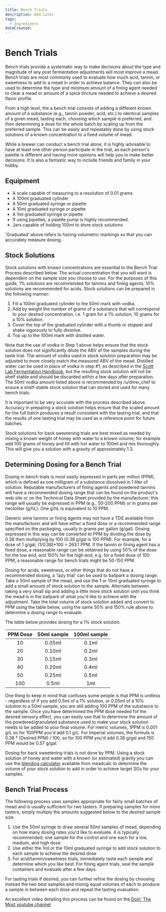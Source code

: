 ```yaml
---
title: Bench Trials
description: Add Later
tags:
  - Ingredients 
dateCreated:
---
```


# Bench Trials

Bench trials provide a systematic way to make decisions about the type and magnitude of any post fermentation adjustments will most improve a mead. Bench trials are most commonly used to evaluate how much acid, tannin, or sweetness to add to a mead in order to achieve balance. They can also be used to determine the type and minimum amount of a fining agent needed to clear a mead or amount of a spice tincture needed to achieve a desired flavor profile.

From a high level, the a bench trial consists of adding a different known amount of a substance (e.g., tannin powder, acid, etc.) to identical samples of a given mead, tasting each, choosing which sample is preferred, and then determining a dose for the whole batch by scaling up from the preferred sample. This can be easily and repeatably done by using stock solutions of a known concentration to a fixed volume of mead. 

While a brewer can conduct a bench trial alone, it is highly advisable to have at least one other person participate in the trial, as each person's palette is different and having more opinions will help you to make better decisions. It is also a fantastic way to include friends and family in your hobby.

## Equipment 

* A scale capable of measuring to a resolution of 0.01 grams
* A 100ml graduated cylinder
* A 50ml graduated syringe or pipette
* A 10ml graduated syringe or pipette
* A 1ml graduated syringe or pipette
* If using pipettes, a pipette pump is highly recommended.
* Jars capable of holding 100ml to store stock solutions

'Graduated' above refers to having volumetric markings so that you can accurately measure dosing.

## Stock Solutions

Stock solutions with known concentrations are essential to the Bench Trial Process described below. The actual concentration that you will want is dependent on the sample size you choose to use. For the purposes of this guide, 1% solutions are recommended for tannins and fining agents; 10% solutions are recommended for acids. Stock solutions can be prepared in the following manner:

1. Fill a 100ml graduated cylinder to the 50ml mark with vodka. 
2. Add by weight the number of grams of a substance that will correspond to your desired concentration, i.e. 1 gram for a 1% solution, 10 grams for a 10% solution.
3. Cover the top of the graduated cylinder with a thumb or stopper and shake vigorously to fully dissolve.
4. Top up to the 100ml mark with distilled water.

Note that the use of vodka in Step 1 above helps ensure that the stock solution does not significantly dilute the ABV of the samples during the taste trial. The amount of vodka used in stock solution preparation may be adjusted to more closely match the measured ABV of the mead. Distilled water can be used in place of vodka in step #1, as described in the [Scott Lab Fermentation Handbook](https://scottlabsltd.com/content/files/Documents/SLL/Handbooks/Scott%20CAN%202021%20Winemaking%20HB%20060121%20rev2.pdf), but the resulting stock solution will not be shelf stable and should be discarded within a few days after preparation. The 50ml vodka amount listed above is recommended by /u/dmw_chef to ensure a shelf-stable stock solution that can stored and used for many bench trials.  

It is important to be very accurate with the process described above.  Accuracy in preparing a stock solution helps ensure that the scaled amount for the full batch produces a result consistent with the tasting trial, and that the results of one tasting trial may be used as a reference point for future batches.  

Stock solutions for back sweetening trials are best mixed as needed by mixing a known weight of honey with water to a known volume; for example add 100 grams of honey and fill with hot water to 100ml and mix thoroughly.   This will give you a solution with a gravity of approximately 1.3.  

## Determining Dosing for a Bench Trial

Dosing in bench trials is most easily expressed in parts per million (PPM), which is defined as one milligram of a substance dissolved in 1 liter of solution. Reputable manufacturers of fining agents and powdered tannins will have a recommended dosing range that can be found on the product's web site or on the Technical Data Sheet provided by the manufacturer; this range will usually be expressed in PPM (e.g., 50-200 PPM) or in grams per hectoliter (g/hL). One g/hL is equivalent to 10 PPM.

Generic wine tannins or fining agents may not have a TDS available from the manufacturer and will have either a fixed dose or a recommended range specified on the packaging, usually in grams per gallon (g/gal). Dosing expressed in this way can be converted to PPM by dividing the dose by 0.38 then multiplying by 100 (0.38 g/gal is 100 PPM). For example, for a dose of 1 g/gal, (1/0.38)*100 = 263.1 PPM. If the tannin or fining agent has a fixed dose, a reasonable range can be obtained by using 50% of the dose for the low end, and 150% for the high end, e.g. for a fixed dose of 100 PPM, a reasonable range for bench trials might be 50-150 PPM.

Dosing for acids, sweetness, or other things that do not have a recommended dosing, a 'lazy trial' can be used to ballpark a dosing range. Take a 50ml sample of the mead, and use the 1 or 10ml graduated syringe to add a small amount of stock solution to the sample. Alternate between taking a very small sip and adding a little more stock solution until you think the mead is in the ballpark of what you'd like to achieve with the adjustment. Take the total volume of stock solution added and convert to PPM using the table below, using the same 50% and 150% rule above to determine a dosing range to evaluate.

The table below provides dosing for a 1% stock solution.

PPM Dose | 50ml sample | 100ml sample
:-: | :-: | :-:
10 | 0.05ml | 0.1ml
20 | 0.10ml | 0.2ml
30 | 0.15ml | 0.3ml
40 | 0.20ml | 0.4ml
50 | 0.25ml | 0.5ml
100 | 0.5ml | 1ml

One thing to keep in mind that confuses some people is that PPM is unitless - regardless of if you add 0.5ml of a 1% solution, or 0.05ml of a 10% solution to a 50ml sample, you are still adding 100 PPM of the substance to the sample.  Once you have determined the PPM dose needed for the desired sensory effect, you can easily use that to determine the amount of the powdered/granulated substance used to make your stock solution needs to be added to your final volume.  For metric volumes, 1PPM is 0.001 g/L so for 100PPM you'd add 0.1 g/L.  For Imperial volumes, the formula is 0.38 * (Desired PPM) / 100, so for 100 PPM you'd add 0.38 g/gal and 150 PPM would be  0.57 g/gal.

Dosing for back sweetening trials is not done by PPM.  Using a stock solution of honey and water with a known (or estimated) gravity you can use the [blending calculator](http://meadcalc.freevar.com/) available from meadcalc to determine the volume of your stock solution to add in order to achieve target SGs for your samples.

## Bench Trial Process

The following process uses samples appropriate for fairly small batches of mead and is usually sufficient for two tasters.  If preparing samples for more tasters, simply multiply the amounts suggested below to the desired sample size. 

1. Use the 50ml syringe to draw several 50ml samples of mead, depending on how many dosing rates you'd like to evaluate. 4 is typically recommended; one sample for the control and one each for a low, medium, and high dose.
2. Use either the 1ml or the 10ml graduated syringe to add stock solution to each sample to achieve the desired dose
3. For acid/tannin/sweetness trials, immediately taste each sample and determine which you like best.  For fining agent trials, seal the sample containers and evaluate after a few days. 

For tasting trials if desired, you can further refine the dosing by choosing instead the two best samples and mixing equal volumes of each to produce a sample in between each dose and repeat the tasting evaluation.

An excellent video detailing this process can be found on the [Doin' The Most youtube channel](https://www.youtube.com/watch?v=AaibXsslBlE)